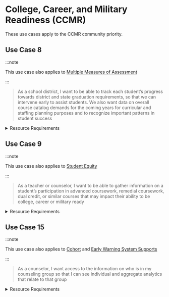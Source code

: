 # College, Career, and Military Readiness (CCMR)

These use cases apply to the CCMR community priority.

## Use Case 8

:::note

This use case also applies to [Multiple Measures of Assessment](./multiple-measures-of-assessment.md)

:::

> As a school district, I want to be able to track each student’s progress
> towards district and state graduation requirements, so that we can intervene
> early to assist students. We also want data on overall course catalog demands
> for the coming years for curricular and staffing planning purposes and to
> recognize important patterns in student success

<details>
<summary>Resource Requirements</summary>

| API Resources                                     | Notes |
| ------------------------------------------------- | ----- |
| /graduationPlans                                  |       |
| /StudentAcademicRecords                           |       |
| /courseTranscripts                                |       |
| /calendars                                        |       |
| /calendarDates                                    |       |
| /courses                                          |       |
| /courseOfferings                                  |       |
| /localEducationAgencies                           |       |
| /gradingPeriods                                   |       |
| /schools                                          |       |
| /sections                                         |       |
| /sessions                                         |       |
| /staffs                                           |       |
| /staffEducationOrganizationAssignmentAssociations |       |
| /staffEducationOrganizationEmploymentAssociations |       |
| /staffSchoolAssociations                          |       |
| /staffSectionAssociations                         |       |
| /students                                         |       |
| /studentEducationOrganizationAssociations         |       |
| /studentSchoolAssociations                        |       |
| /studentSectionAssociations                       |       |
| /bellSchedules                                    |       |
| /locations                                        |       |
| /classPeriods                                     |       |

</details>

## Use Case 9

:::note

This use case also applies to [Student Equity](./student-equity.md)

:::

> As a teacher or counselor, I want to be able to gather information on a
> student’s participation in advanced coursework, remedial coursework, dual
> credit, or similar courses that may impact their ability to be college, career
> or military ready

<details>
<summary>Resource Requirements</summary>

| API Resources                                     | Notes |
| ------------------------------------------------- | ----- |
| /graduationPlans                                  |       |
| /StudentAcademicRecords                           |       |
| /courseTranscripts                                |       |
| /calendars                                        |       |
| /calendarDates                                    |       |
| /courses                                          |       |
| /courseOfferings                                  |       |
| /localEducationAgencies                           |       |
| /gradingPeriods                                   |       |
| /schools                                          |       |
| /sections                                         |       |
| /sessions                                         |       |
| /staffs                                           |       |
| /staffEducationOrganizationAssignmentAssociations |       |
| /staffEducationOrganizationEmploymentAssociations |       |
| /staffSchoolAssociations                          |       |
| /staffSectionAssociations                         |       |
| /students                                         |       |
| /studentEducationOrganizationAssociations         |       |
| /studentSchoolAssociations                        |       |
| /studentSectionAssociations                       |       |
| /bellSchedules                                    |       |
| /locations                                        |       |
| /classPeriods                                     |       |

</details>

## Use Case 15

:::note

This use case also applies to [Cohort](./cohort.md) and [Early Warning System Supports](./early-warning-system-supports.md)

:::

> As a counselor, I want access to the information on who is in my counseling
> group so that I can see individual and aggregate analytics that relate to that
> group

<details>
<summary>Resource Requirements</summary>

| API Resources                                     | Notes |
| ------------------------------------------------- | ----- |
| /cohorts                                          |       |
| /staffCohortAssociations                          |       |
| /studentCohortAssociations                        |       |
| /calendars                                        |       |
| /calendarDates                                    |       |
| /courses                                          |       |
| /courseOfferings                                  |       |
| /localEducationAgencies                           |       |
| /gradingPeriods                                   |       |
| /schools                                          |       |
| /sections                                         |       |
| /sessions                                         |       |
| /staffs                                           |       |
| /staffEducationOrganizationAssignmentAssociations |       |
| /staffEducationOrganizationEmploymentAssociations |       |
| /staffSchoolAssociations                          |       |
| /staffSectionAssociations                         |       |
| /students                                         |       |
| /studentEducationOrganizationAssociations         |       |
| /studentSchoolAssociations                        |       |
| /studentSectionAssociations                       |       |
| /bellSchedules                                    |       |
| /locations                                        |       |
| /classPeriods                                     |       |

</details>
